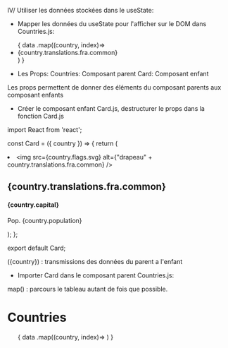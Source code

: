 IV/ Utiliser les données stockées dans le useState:

- Mapper les données du useState pour l'afficher sur le DOM dans Countries.js:

<ul>
         {
            data
            .map((country, index)=> <li key={index}>{country.translations.fra.common}</li>)
                }
</ul>

- Les Props:
Countries: Composant parent
Card: Composant enfant

Les props permettent de donner des éléments du composant parents aux composant enfants

- Créer le composant enfant Card.js, destructurer le props dans la fonction Card.js 

import React from 'react';

const Card = ({ country }) => {
    return (
        <li className='card'>
            <img src={country.flags.svg} alt={"drapeau" + country.translations.fra.common} />
            <div className="infos">
                <h2>{country.translations.fra.common}</h2>
                <h4>{country.capital}</h4>
                <p>Pop. {country.population}</p>
            </div>
        </li>
    );
};

export default Card;

({country}) : transmissions des données du parent a l'enfant


- Importer Card dans le composant parent Countries.js:

map() : parcours le tableau autant de fois que possible.

<div className='countries'>
        <h1>Countries</h1>
            <ul>
            {
                data                  .map((country, index)=> <Card
                key={index}
                country={country} //props
                />)
            }
            </ul>
        </div>


